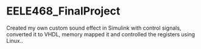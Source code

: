 # EELE468_FinalProject
Created my own custom sound effect in Simulink with control signals, converted it to VHDL, memory mapped it and controlled the registers using Linux..
